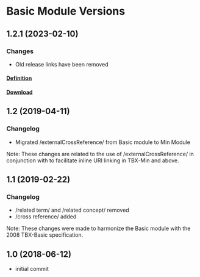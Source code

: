 # Basic Module Versions

## 1.2.1 (2023-02-10)
### Changes
- Old release links have been removed


#### [Definition](https://github.com/LTAC-Global/TBX_basic_module/releases/latest/download/Basic_Module_Definition.pdf)
#### [Download](https://github.com/LTAC-Global/TBX_basic_module/releases/download/v1.2.1/TBX_basic_module_v1.2.1.zip)


## 1.2 (2019-04-11)

### Changelog
- Migrated /externalCrossReference/ from Basic module to Min Module

Note: These changes are related to the use of /externalCrossReference/ in conjunction
with <hi> to facilitate inline URI linking in TBX-Min and above.

## 1.1 (2019-02-22)

### Changelog
- /related term/ and /related concept/ removed
- /cross reference/ added

Note: These changes were made to harmonize the Basic module with the 2008 TBX-Basic specification.

## 1.0 (2018-06-12)
- initial commit